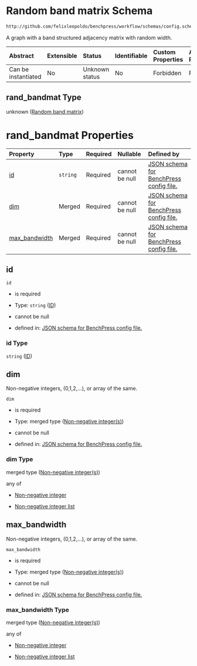 # Random band matrix Schema

```txt
http://github.com/felixleopoldo/benchpress/workflow/schemas/config.schema.json#/definitions/rand_bandmat
```

A graph with a band structured adjacency matrix with random width.

| Abstract            | Extensible | Status         | Identifiable | Custom Properties | Additional Properties | Access Restrictions | Defined In                                                       |
| :------------------ | :--------- | :------------- | :----------- | :---------------- | :-------------------- | :------------------ | :--------------------------------------------------------------- |
| Can be instantiated | No         | Unknown status | No           | Forbidden         | Forbidden             | none                | [config.schema.json*](config.schema.json "open original schema") |

## rand_bandmat Type

unknown ([Random band matrix](config-definitions-random-band-matrix.md))

# rand_bandmat Properties

| Property                        | Type     | Required | Nullable       | Defined by                                                                                                                                                                                                                 |
| :------------------------------ | :------- | :------- | :------------- | :------------------------------------------------------------------------------------------------------------------------------------------------------------------------------------------------------------------------- |
| [id](#id)                       | `string` | Required | cannot be null | [JSON schema for BenchPress config file.](config-definitions-random-band-matrix-properties-id.md "http://github.com/felixleopoldo/benchpress/workflow/schemas/config.schema.json#/definitions/rand_bandmat/properties/id") |
| [dim](#dim)                     | Merged   | Required | cannot be null | [JSON schema for BenchPress config file.](config-definitions-non-negative-integers.md "http://github.com/felixleopoldo/benchpress/workflow/schemas/config.schema.json#/definitions/rand_bandmat/properties/dim")           |
| [max_bandwidth](#max_bandwidth) | Merged   | Required | cannot be null | [JSON schema for BenchPress config file.](config-definitions-non-negative-integers.md "http://github.com/felixleopoldo/benchpress/workflow/schemas/config.schema.json#/definitions/rand_bandmat/properties/max_bandwidth") |

## id



`id`

*   is required

*   Type: `string` ([ID](config-definitions-random-band-matrix-properties-id.md))

*   cannot be null

*   defined in: [JSON schema for BenchPress config file.](config-definitions-random-band-matrix-properties-id.md "http://github.com/felixleopoldo/benchpress/workflow/schemas/config.schema.json#/definitions/rand_bandmat/properties/id")

### id Type

`string` ([ID](config-definitions-random-band-matrix-properties-id.md))

## dim

Non-negative integers, (0,1,2,...), or array of the same.

`dim`

*   is required

*   Type: merged type ([Non-negative integer(s)](config-definitions-non-negative-integers.md))

*   cannot be null

*   defined in: [JSON schema for BenchPress config file.](config-definitions-non-negative-integers.md "http://github.com/felixleopoldo/benchpress/workflow/schemas/config.schema.json#/definitions/rand_bandmat/properties/dim")

### dim Type

merged type ([Non-negative integer(s)](config-definitions-non-negative-integers.md))

any of

*   [Non-negative integer](config-definitions-non-negative-integers-anyof-non-negative-integer.md "check type definition")

*   [Non-negative integer list](config-definitions-non-negative-integers-anyof-non-negative-integer-list.md "check type definition")

## max_bandwidth

Non-negative integers, (0,1,2,...), or array of the same.

`max_bandwidth`

*   is required

*   Type: merged type ([Non-negative integer(s)](config-definitions-non-negative-integers.md))

*   cannot be null

*   defined in: [JSON schema for BenchPress config file.](config-definitions-non-negative-integers.md "http://github.com/felixleopoldo/benchpress/workflow/schemas/config.schema.json#/definitions/rand_bandmat/properties/max_bandwidth")

### max_bandwidth Type

merged type ([Non-negative integer(s)](config-definitions-non-negative-integers.md))

any of

*   [Non-negative integer](config-definitions-non-negative-integers-anyof-non-negative-integer.md "check type definition")

*   [Non-negative integer list](config-definitions-non-negative-integers-anyof-non-negative-integer-list.md "check type definition")
